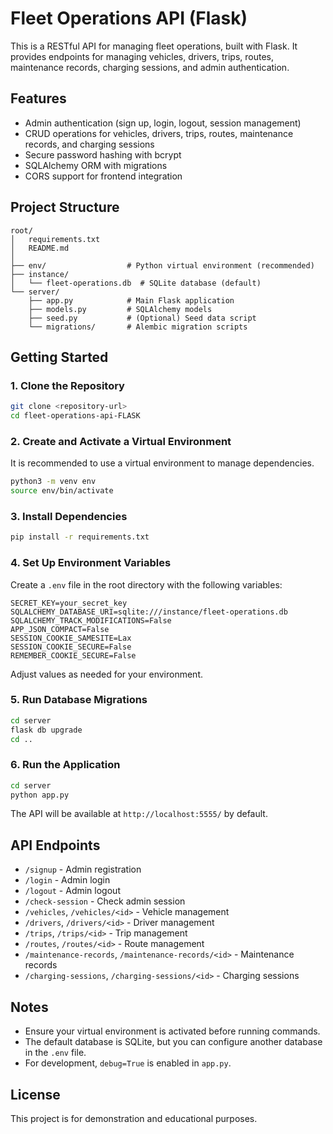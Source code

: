# Fleet Operations API (Flask)

This is a RESTful API for managing fleet operations, built with Flask. It provides endpoints for managing vehicles, drivers, trips, routes, maintenance records, charging sessions, and admin authentication.

## Features
- Admin authentication (sign up, login, logout, session management)
- CRUD operations for vehicles, drivers, trips, routes, maintenance records, and charging sessions
- Secure password hashing with bcrypt
- SQLAlchemy ORM with migrations
- CORS support for frontend integration

## Project Structure
```
root/
│   requirements.txt
│   README.md
│
├── env/                  # Python virtual environment (recommended)
├── instance/
│   └── fleet-operations.db  # SQLite database (default)
└── server/
    ├── app.py            # Main Flask application
    ├── models.py         # SQLAlchemy models
    ├── seed.py           # (Optional) Seed data script
    └── migrations/       # Alembic migration scripts
```

## Getting Started

### 1. Clone the Repository
```bash
git clone <repository-url>
cd fleet-operations-api-FLASK
```

### 2. Create and Activate a Virtual Environment
It is recommended to use a virtual environment to manage dependencies.

```bash
python3 -m venv env
source env/bin/activate
```

### 3. Install Dependencies
```bash
pip install -r requirements.txt
```

### 4. Set Up Environment Variables
Create a `.env` file in the root directory with the following variables:

```
SECRET_KEY=your_secret_key
SQLALCHEMY_DATABASE_URI=sqlite:///instance/fleet-operations.db
SQLALCHEMY_TRACK_MODIFICATIONS=False
APP_JSON_COMPACT=False
SESSION_COOKIE_SAMESITE=Lax
SESSION_COOKIE_SECURE=False
REMEMBER_COOKIE_SECURE=False
```

Adjust values as needed for your environment.

### 5. Run Database Migrations
```bash
cd server
flask db upgrade
cd ..
```

### 6. Run the Application
```bash
cd server
python app.py
```
The API will be available at `http://localhost:5555/` by default.

## API Endpoints
- `/signup` - Admin registration
- `/login` - Admin login
- `/logout` - Admin logout
- `/check-session` - Check admin session
- `/vehicles`, `/vehicles/<id>` - Vehicle management
- `/drivers`, `/drivers/<id>` - Driver management
- `/trips`, `/trips/<id>` - Trip management
- `/routes`, `/routes/<id>` - Route management
- `/maintenance-records`, `/maintenance-records/<id>` - Maintenance records
- `/charging-sessions`, `/charging-sessions/<id>` - Charging sessions

## Notes
- Ensure your virtual environment is activated before running commands.
- The default database is SQLite, but you can configure another database in the `.env` file.
- For development, `debug=True` is enabled in `app.py`.

## License
This project is for demonstration and educational purposes.
